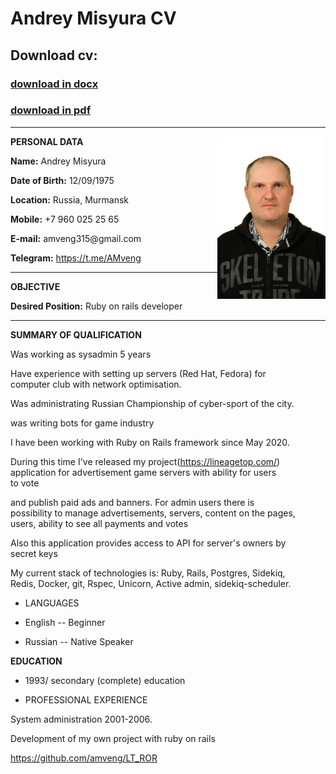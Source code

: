 # Andrey Misyura CV
## Download cv:
### [download in docx](https://github.com/amveng/cv/raw/master/andrey_misyura_cv.docx)
### [download in pdf](https://github.com/amveng/cv/raw/master/andrey_misyura_cv.pdf)

----------------------- -------------------------

 <img alt="foto" align="right" height="260"  src="./images/foto.jpg">


**PERSONAL DATA**
 
  **Name:**            Andrey Misyura

  **Date of Birth:**   12/09/1975

  **Location:**        Russia, Murmansk

  **Mobile:**          +7 960 025 25 65

  **E-mail:**          amveng315\@gmail.com

  **Telegram:**        <https://t.me/AMveng>
  <br>
  -------------------- -----------------------

**OBJECTIVE**

  
  **Desired Position:**     Ruby on rails developer
  -----------------------  -------------------------

**SUMMARY OF QUALIFICATION**


 Was working as sysadmin 5 years                                       
                                                                       
 Have experience with setting up servers (Red Hat, Fedora) for         
 computer club with network optimisation.                              
                                                                       
 Was administrating Russian Championship of cyber-sport of the city.   
                                                                       
 was writing bots for game industry                                    
                                                                       
 I have been working with Ruby on Rails framework since May 2020.      
                                                                      
 During this time I\'ve released my project(<https://lineagetop.com/>) 
 application for advertisement game servers with ability for users   
 to vote                                                               
                                                                       
 and publish paid ads and banners. For admin users there is            
 possibility to manage advertisements, servers, content on the pages,  
 users, ability to see all payments and votes                          
                                                                       
 Also this application provides access to API for server\'s owners by  
 secret keys                                                           
                                                                       
 My current stack of technologies is: Ruby, Rails, Postgres, Sidekiq,  
 Redis, Docker, git, Rspec, Unicorn, Active admin, sidekiq-scheduler.  


-   LANGUAGES

-   English -- Beginner

-   Russian -- Native Speaker

**EDUCATION**

-   1993/ secondary (complete) education

-   PROFESSIONAL EXPERIENCE


 System administration 2001-2006.                 
                                                  
 Development of my own project with ruby on rails 
                                                  
 <https://github.com/amveng/LT_ROR>               

